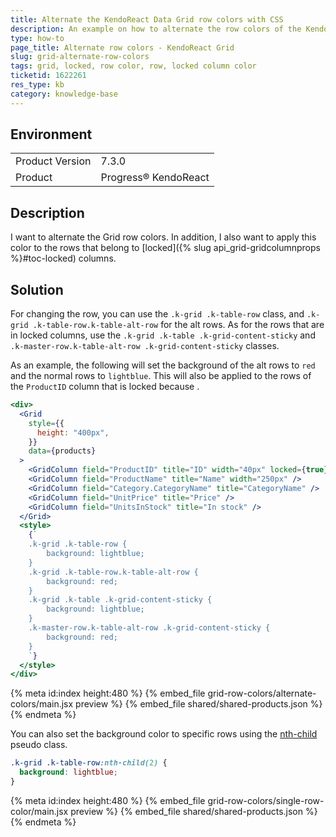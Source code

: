 ```yaml
---
title: Alternate the KendoReact Data Grid row colors with CSS
description: An example on how to alternate the row colors of the KendoReact Data Grid.
type: how-to
page_title: Alternate row colors - KendoReact Grid
slug: grid-alternate-row-colors
tags: grid, locked, row color, row, locked column color
ticketid: 1622261
res_type: kb
category: knowledge-base
---
```


## Environment

<table>
	<tbody>
		<tr>
			<td>Product Version</td>
			<td>7.3.0</td>
		</tr>
		<tr>
			<td>Product</td>
			<td>Progress® KendoReact</td>
		</tr>
	</tbody>
</table>

## Description

I want to alternate the Grid row colors. In addition, I also want to apply this color to the rows that belong to [locked]({% slug api_grid-gridcolumnprops %}#toc-locked) columns.

## Solution

For changing the row, you can use the `.k-grid .k-table-row` class, and `.k-grid .k-table-row.k-table-alt-row` for the alt rows. As for the rows that are in locked columns, use the `.k-grid .k-table .k-grid-content-sticky` and `.k-master-row.k-table-alt-row .k-grid-content-sticky` classes.

As an example, the following will set the background of the alt rows to `red` and the normal rows to `lightblue`. This will also be applied to the rows of the `ProductID` column that is locked because .

```jsx
<div>
  <Grid
    style={{
      height: "400px",
    }}
    data={products}
  >
    <GridColumn field="ProductID" title="ID" width="40px" locked={true} />
    <GridColumn field="ProductName" title="Name" width="250px" />
    <GridColumn field="Category.CategoryName" title="CategoryName" />
    <GridColumn field="UnitPrice" title="Price" />
    <GridColumn field="UnitsInStock" title="In stock" />
  </Grid>
  <style>
    {`
    .k-grid .k-table-row {
        background: lightblue;
    }
    .k-grid .k-table-row.k-table-alt-row {
        background: red;
    }
    .k-grid .k-table .k-grid-content-sticky {
        background: lightblue;
    }
    .k-master-row.k-table-alt-row .k-grid-content-sticky {
        background: red;
    }
    `}
  </style>
</div>
```

{% meta id:index height:480 %}
{% embed_file grid-row-colors/alternate-colors/main.jsx preview %}
{% embed_file shared/shared-products.json %}
{% endmeta %}

You can also set the background color to specific rows using the [nth-child](https://developer.mozilla.org/en-US/docs/Web/CSS/:nth-child) pseudo class.

```css
.k-grid .k-table-row:nth-child(2) {
  background: lightblue;
}
```

{% meta id:index height:480 %}
{% embed_file grid-row-colors/single-row-color/main.jsx preview %}
{% embed_file shared/shared-products.json %}
{% endmeta %}
